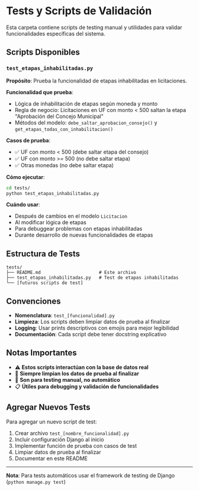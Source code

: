 # Tests y Scripts de Validación

Esta carpeta contiene scripts de testing manual y utilidades para validar funcionalidades específicas del sistema.

## Scripts Disponibles

### `test_etapas_inhabilitadas.py`
**Propósito**: Prueba la funcionalidad de etapas inhabilitadas en licitaciones.

**Funcionalidad que prueba**:
- Lógica de inhabilitación de etapas según moneda y monto
- Regla de negocio: Licitaciones en UF con monto < 500 saltan la etapa "Aprobación del Concejo Municipal"
- Métodos del modelo: `debe_saltar_aprobacion_consejo()` y `get_etapas_todas_con_inhabilitacion()`

**Casos de prueba**:
- ✅ UF con monto < 500 (debe saltar etapa del consejo)
- ✅ UF con monto >= 500 (no debe saltar etapa)
- ✅ Otras monedas (no debe saltar etapa)

**Cómo ejecutar**:
```bash
cd tests/
python test_etapas_inhabilitadas.py
```

**Cuándo usar**:
- Después de cambios en el modelo `Licitacion`
- Al modificar lógica de etapas
- Para debuggear problemas con etapas inhabilitadas
- Durante desarrollo de nuevas funcionalidades de etapas

## Estructura de Tests

```
tests/
├── README.md                      # Este archivo
├── test_etapas_inhabilitadas.py   # Test de etapas inhabilitadas
└── [futuros scripts de test]
```

## Convenciones

- **Nomenclatura**: `test_[funcionalidad].py`
- **Limpieza**: Los scripts deben limpiar datos de prueba al finalizar
- **Logging**: Usar prints descriptivos con emojis para mejor legibilidad
- **Documentación**: Cada script debe tener docstring explicativo

## Notas Importantes

- ⚠️ **Estos scripts interactúan con la base de datos real**
- 🧹 **Siempre limpian los datos de prueba al finalizar**
- 🔧 **Son para testing manual, no automático**
- 📋 **Útiles para debugging y validación de funcionalidades**

## Agregar Nuevos Tests

Para agregar un nuevo script de test:

1. Crear archivo `test_[nombre_funcionalidad].py`
2. Incluir configuración Django al inicio
3. Implementar función de prueba con casos de test
4. Limpiar datos de prueba al finalizar
5. Documentar en este README

---

**Nota**: Para tests automáticos usar el framework de testing de Django (`python manage.py test`)
